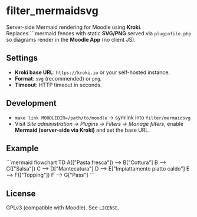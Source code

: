 # filter_mermaidsvg

Server-side Mermaid rendering for Moodle using **Kroki**.  
Replaces ```mermaid fences with static **SVG/PNG** served via `pluginfile.php` so diagrams render in the **Moodle App** (no client JS).

## Settings
- **Kroki base URL**: `https://kroki.io` or your self-hosted instance.
- **Format**: `svg` (recommended) or `png`.
- **Timeout**: HTTP timeout in seconds.

## Development
- `make link MOODLEDIR=/path/to/moodle` → symlink into `filter/mermaidsvg`
- Visit *Site administration → Plugins → Filters → Manage filters*, enable **Mermaid (server-side via Kroki)** and set the base URL.

## Example
\`\`\`mermaid
flowchart TD
  A(["Pasta fresca"]) --> B["Cottura"]
  B --> C(["Salsa"])
  C --> D["Mantecatura"]
  D --> E["Impiattamento piatto caldo"]
  E --> F(["Topping"])
  F --> G["Pass"]
\`\`\`

## License
GPLv3 (compatible with Moodle). See `LICENSE`.
